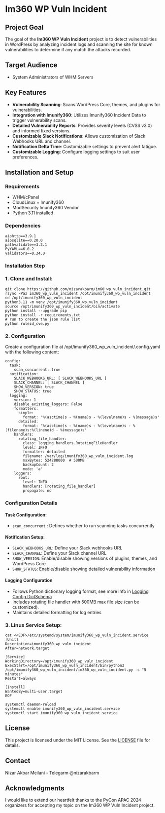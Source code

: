 # Im360 WP Vuln Incident

## Project Goal
The goal of the **Im360 WP Vuln Incident** project is to detect vulnerabilities in WordPress by analyzing incident logs and scanning the site for known vulnerabilities to determine if any match the attacks recorded.

## Target Audience
- System Administrators of WHM Servers

## Key Features
- **Vulnerability Scanning**: Scans WordPress Core, themes, and plugins for vulnerabilities.
- **Integration with Imunify360**: Utilizes Imunify360 Incident Data to trigger vulnerability scans.
- **Detailed Vulnerability Reports**: Provides severity levels (CVSS v3.0) and informed fixed versions.
- **Customizable Slack Notifications**: Allows customization of Slack Webhooks URL and channel.
- **Notification Delta Time**: Customizable settings to prevent alert fatigue.
- **Customizable Logging**: Configure logging settings to suit user preferences.

## Installation and Setup

### Requirements
- WHM/cPanel
- CloudLinux + Imunify360
- ModSecurity Imunify360 Vendor
- Python 3.11 installed

### Dependencies
```plaintext
aiohttp==3.9.1
aiosqlite==0.20.0
pathvalidate==3.2.1
PyYAML==6.0.2
validators==0.34.0
```

### Installation Step

### 1. Clone and Install:

```
git clone https://github.com/nizarakbarm/im60_wp_vuln_incident.git
rsync -Paz im360_wp_vuln_incident /opt/imunify360_wp_vuln_incident
cd /opt/imunify360_wp_vuln_incident
python3.11 -m venv /opt/imunify360_wp_vuln_incident
source /opt/imunify360_wp_vuln_incident/bin/activate
python install --upgrade pip
python install -r requirements.txt
# run to create the json rule list
python ruleid_cve.py 
```
### 2. Configuration

Create a configuration file at /opt/imunify360_wp_vuln_incident/.config.yaml with the following content:
```
config:
  task:
    scan_concurrent: true
  notification:
    SLACK_WEBHOOKS_URL: [ SLACK_WEBHOOKS_URL ]
    SLACK_CHANNEL: [ SLACK_CHANNEL ]
    SHOW_VERSION: true
    SHOW_STATUS: true
  logging:
    version: 1
    disable_existing_loggers: False
    formatters:
      simple:
        format: '%(asctime)s - %(name)s - %(levelname)s - %(message)s'
      detailed:
        format: '%(asctime)s - %(name)s - %(levelname)s - %(filename)s:%(lineno)d - %(message)s'
    handlers:
      rotating_file_handler:
        class: logging.handlers.RotatingFileHandler
        level: INFO
        formatter: detailed
        filename: /var/log/imunify360_wp_vuln_incident.log
        maxBytes: 524288000  # 500MB
        backupCount: 2
        mode: 'a'
    loggers:
      root:
        level: INFO
        handlers: [rotating_file_handler]
        propagate: no
```

### Configuration Details

#### Task Configuration:

- `scan_concurrent` : Defines whether to run scanning tasks concurrently

#### Notification Setup:

- `SLACK_WEBHOOKS_URL`: Define your Slack webhooks URL
- `SLACK_CHANNEL`: Define your Slack channel URL
- `SHOW_VERSION`: Enable/disable showing versions of plugins, themes, and WordPress Core
- `SHOW_STATUS`: Enable/disable showing detailed vulnerability information

#### Logging Configuration

- Follows Python dictionary logging format, see more info in [Logging Config DictSchema](https://docs.python.org/3/library/logging.config.html#logging-config-dictschema)
- Includes rotating file handler with 500MB max file size (can be customized).
- Maintains detailed formatting for log entries

### 3. Linux Service Setup:

```
cat <<EOF>/etc/systemd/system/imunify360_wp_vuln_incident.service
[Unit]
Description=imunify360 wp vuln incident
After=network.target

[Service]
WorkingDirectory=/opt/imunify360_wp_vuln_incident
ExecStart=/opt/imunify360_wp_vuln_incident/bin/python3 /opt/imunify360_wp_vuln_incident/im360_wp_vuln_incident.py -s "5 minutes"
Restart=always

[Install]
WantedBy=multi-user.target
EOF

systemctl daemon-reload
systemctl enable imunify360_wp_vuln_incident.service
systemctl start imunify360_wp_vuln_incident.service
```

## License

This project is licensed under the MIT License. See the [LICENSE](https://github.com/nizarakb/im360_wp_vuln_incident/LICENSE) file for details.

## Contact

Nizar Akbar Meilani - Telegarm @nizarakbarm

## Acknowledgments

I would like to extend our heartfelt thanks to the PyCon APAC 2024 organizers for accepting my topic on the Im360 WP Vuln Incident project.
